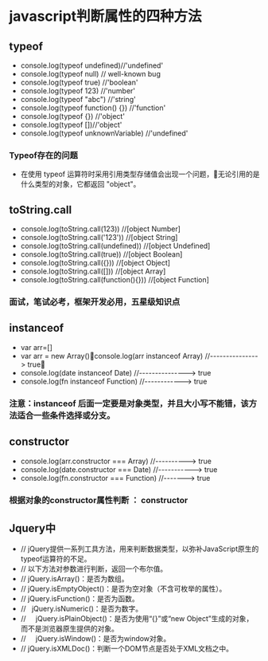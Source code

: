 # javascript判断属性的四种方法
## typeof
- console.log(typeof undefined)//'undefined'
- console.log(typeof null) // well-known bug
- console.log(typeof true) //'boolean'
- console.log(typeof 123)  //'number'
- console.log(typeof "abc")  //'string'
- console.log(typeof function() {}) //'function'
- console.log(typeof {}) //'object'
- console.log(typeof [])//'object'
- console.log(typeof unknownVariable) //'undefined'
### Typeof存在的问题
- 在使用 typeof 运算符时采用引用类型存储值会出现一个问题，无论引用的是什么类型的对象，它都返回 "object"。
## toString.call
- console.log(toString.call(123)) //[object Number]
- console.log(toString.call('123')) //[object String]
- console.log(toString.call(undefined)) //[object Undefined]
- console.log(toString.call(true)) //[object Boolean]
- console.log(toString.call({})) //[object Object]
- console.log(toString.call([])) //[object Array]
- console.log(toString.call(function(){})) //[object Function]
### 面试，笔试必考，框架开发必用，五星级知识点
## instanceof
- var arr=[]
- var arr = new Array()console.log(arr instanceof Array) //---------------> true
- console.log(date instanceof Date)     //---------------> true
- console.log(fn instanceof Function)   //------------> true
###  注意：instanceof 后面一定要是对象类型，并且大小写不能错，该方法适合一些条件选择或分支。
## constructor
- console.log(arr.constructor === Array)   //----------> true
- console.log(date.constructor === Date)   //-----------> true
- console.log(fn.constructor === Function) //-------> true
### 根据对象的constructor属性判断 ： constructor
## Jquery中
- //    jQuery提供一系列工具方法，用来判断数据类型，以弥补JavaScript原生的typeof运算符的不足。
- //     以下方法对参数进行判断，返回一个布尔值。
- //    jQuery.isArray()：是否为数组。
- //    jQuery.isEmptyObject()：是否为空对象（不含可枚举的属性）。
- //    jQuery.isFunction()：是否为函数。
- //    jQuery.isNumeric()：是否为数字。
- //     jQuery.isPlainObject()：是否为使用“{}”或“new Object”生成的对象，而不是浏览器原生提供的对象。
- //     jQuery.isWindow()：是否为window对象。
- //    jQuery.isXMLDoc()：判断一个DOM节点是否处于XML文档之中。
